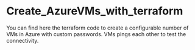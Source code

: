 # Create_AzureVMs_with_terraform
You can find here the terraform code to create a configurable number of VMs in Azure with custom passwords. VMs pings each other to test the connectivity.
